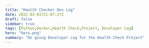 ```yaml
---
title: "Health Checker Dev Log"
date: 2022-03-01T21:07:27Z
draft: false
sidebar: true
tags: [Python,Docker,Health Check,Project, Developer Log]
hero: "hero.png"
summary: "On going Developer Log for the Health Check Project"
---
```


